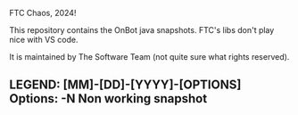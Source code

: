 FTC Chaos, 2024! 

This repository contains the OnBot java snapshots. FTC's libs don't play nice with VS code.

It is maintained by The Software Team (not quite sure what rights reserved).

LEGEND:
[MM]-[DD]-[YYYY]-[OPTIONS]
Options:
-N Non working snapshot
-----------------------
